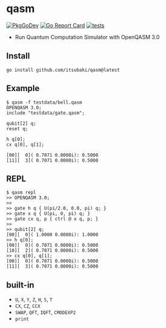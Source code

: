 # qasm

[![PkgGoDev](https://pkg.go.dev/badge/github.com/itsubaki/qasm)](https://pkg.go.dev/github.com/itsubaki/qasm)
[![Go Report Card](https://goreportcard.com/badge/github.com/itsubaki/qasm?style=flat-square)](https://goreportcard.com/report/github.com/itsubaki/qasm)
[![tests](https://github.com/itsubaki/qasm/workflows/tests/badge.svg?branch=main)](https://github.com/itsubaki/qasm/actions)

- Run Quantum Computation Simulator with OpenQASM 3.0

## Install

```shell
go install github.com/itsubaki/qasm@latest
```

## Example

```shell
$ qasm -f testdata/bell.qasm
OPENQASM 3.0;
include "testdata/gate.qasm";

qubit[2] q;
reset q;

h q[0];
cx q[0], q[1];

[00][  0]( 0.7071 0.0000i): 0.5000
[11][  3]( 0.7071 0.0000i): 0.5000
```

## REPL

```shell
$ qasm repl
>> OPENQASM 3.0;
>>
>> gate h q { U(pi/2.0, 0.0, pi) q; }
>> gate x q { U(pi, 0, pi) q; }
>> gate cx q, p { ctrl @ x q, p; }
>>
>> qubit[2] q;
[00][  0]( 1.0000 0.0000i): 1.0000
>> h q[0];
[00][  0]( 0.7071 0.0000i): 0.5000
[10][  2]( 0.7071 0.0000i): 0.5000
>> cx q[0], q[1];
[00][  0]( 0.7071 0.0000i): 0.5000
[11][  3]( 0.7071 0.0000i): 0.5000
```

## built-in

- `U`, `X`, `Y`, `Z`, `H`, `S`, `T`
- `CX`, `CZ`, `CCX`
- `SWAP`, `QFT`, `IQFT`, `CMODEXP2`
- `print`
